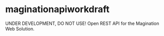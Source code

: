 # maginationapiworkdraft

UNDER DEVELOPMENT, DO NOT USE!
Open REST API for the Magination Web Solution.